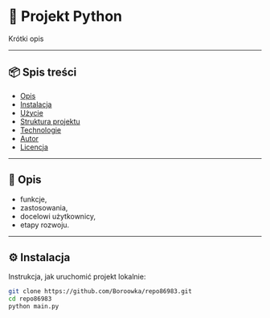 # 🎯 Projekt Python

Krótki opis

---

## 📦 Spis treści
- [Opis](#opis)
- [Instalacja](#instalacja)
- [Użycie](#użycie)
- [Struktura projektu](#struktura-projektu)
- [Technologie](#technologie)
- [Autor](#autor)
- [Licencja](#licencja)

---

## 📝 Opis

- funkcje,
- zastosowania,
- docelowi użytkownicy,
- etapy rozwoju.

---

## ⚙️ Instalacja

Instrukcja, jak uruchomić projekt lokalnie:

```bash
git clone https://github.com/Boroowka/repo86983.git
cd repo86983
python main.py
